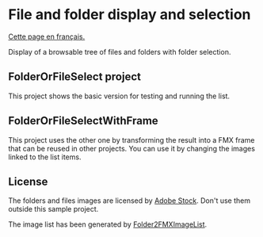 # File and folder display and selection

[Cette page en français.](LISEZMOI.md)

Display of a browsable tree of files and folders with folder selection.

## FolderOrFileSelect project

This project shows the basic version for testing and running the list.

## FolderOrFileSelectWithFrame

This project uses the other one by transforming the result into a FMX frame that can be reused in other projects. You can use it by changing the images linked to the list items.

## License

The folders and files images are licensed by [Adobe Stock](https://vasur.fr/adobestock). Don't use them outside this sample project.

The image list has been generated by [Folder2FMXImageList](https://github.com/DeveloppeurPascal/Folder2FMXImageList).
